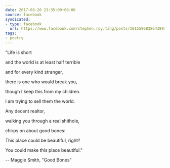 ```yaml
---
date: 2017-08-20 23:35:00+08:00
source: facebook
syndicated:
- type: facebook
  url: https://www.facebook.com/stephen.roy.tang/posts/10155968386438912
tags:
- poetry
---
```


"Life is short

and the world is at least half terrible

and for every kind stranger,

there is one who would break you,

though I keep this from my children.

I am trying to sell them the world.

Any decent realtor,

walking you through a real shithole,

chirps on about good bones:

This place could be beautiful, right?

You could make this place beautiful."

-- Maggie Smith, "Good Bones"